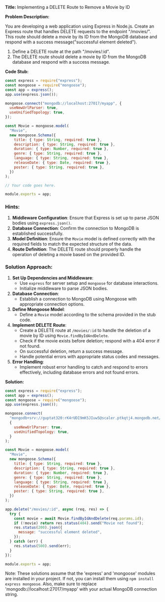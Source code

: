 **Title:** Implementing a DELETE Route to Remove a Movie by ID

**Problem Description:**

You are developing a web application using Express in Node.js.
Create an Express route that handles DELETE requests to the endpoint "/movies/".
This route should delete a movie by its ID from the MongoDB database and respond with a success message("successful element deleted").

1. Define a DELETE route at the path "/movies/:id".
2. The DELETE route should delete a movie by ID from the MongoDB database and respond with a success message.

**Code Stub:**

```javascript
const express = require("express");
const mongoose = require("mongoose");
const app = express();
app.use(express.json());

mongoose.connect("mongodb://localhost:27017/myapp", {
  useNewUrlParser: true,
  useUnifiedTopology: true,
});

const Movie = mongoose.model(
  "Movie",
  new mongoose.Schema({
    title: { type: String, required: true },
    description: { type: String, required: true },
    duration: { type: Number, required: true },
    genre: { type: String, required: true },
    language: { type: String, required: true },
    releaseDate: { type: Date, required: true },
    poster: { type: String, required: true },
  })
);

// Your code goes here.

module.exports = app;
```

### Hints:

1. **Middleware Configuration**: Ensure that Express is set up to parse JSON bodies using `express.json()`.
2. **Database Connection**: Confirm the connection to MongoDB is established successfully.
3. **Model Definition**: Ensure the `Movie` model is defined correctly with the required fields to match the expected structure of the data.
4. **Route Definition**: The DELETE route should properly handle the operation of deleting a movie based on the provided ID.

### Solution Approach:

1. **Set Up Dependencies and Middleware**:
   - Use `express` for server setup and `mongoose` for database interactions.
   - Initialize middleware to parse JSON bodies.
2. **Database Connection**:
   - Establish a connection to MongoDB using Mongoose with appropriate connection options.
3. **Define Mongoose Model**:
   - Define a `Movie` model according to the schema provided in the stub code.
4. **Implement DELETE Route**:
   - Create a DELETE route at `/movies/:id` to handle the deletion of a movie by ID using `Movie.findByIdAndDelete`.
   - Check if the movie exists before deletion; respond with a 404 error if not found.
   - On successful deletion, return a success message.
   - Handle potential errors with appropriate status codes and messages.
5. **Error Handling**:
   - Implement robust error handling to catch and respond to errors effectively, including database errors and not found errors.

**Solution:**

```javascript
const express = require("express");
const app = express();
const mongoose = require("mongoose");
app.use(express.json());

mongoose.connect(
  "mongodb+srv://guptat320:rK4rUDI9mK5JIuw5@scaler.ptkqtj4.mongodb.net/scaler?retryWrites=true&w=majority&appName=scaler",
  {
    useNewUrlParser: true,
    useUnifiedTopology: true,
  }
);

const Movie = mongoose.model(
  "Movie",
  new mongoose.Schema({
    title: { type: String, required: true },
    description: { type: String, required: true },
    duration: { type: Number, required: true },
    genre: { type: String, required: true },
    language: { type: String, required: true },
    releaseDate: { type: Date, required: true },
    poster: { type: String, required: true },
  })
);

app.delete("/movies/:id", async (req, res) => {
  try {
    const movie = await Movie.findByIdAndDelete(req.params.id);
    if (!movie) return res.status(404).send("Movie not found");
    res.status(200).json({
      message: "successful element deleted",
    });
  } catch (err) {
    res.status(500).send(err);
  }
});

module.exports = app;
```

Note: These solutions assume that the 'express' and 'mongoose' modules are installed in your project. If not, you can install them using `npm install express mongoose`. Also, make sure to replace 'mongodb://localhost:27017/myapp' with your actual MongoDB connection string.
